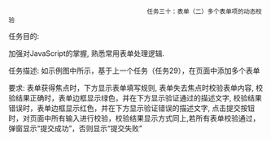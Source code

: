                                           任务三十：表单（二）多个表单项的动态校验
任务目的:

加强对JavaScript的掌握,
熟悉常用表单处理逻辑.

任务描述:
如示例图中所示，基于上一个任务（任务29），在页面中添加多个表单

要求:
表单获得焦点时，下方显示表单填写规则,
表单失去焦点时校验表单内容,
校验结果正确时，表单边框显示绿色，并在下方显示验证通过的描述文字,
校验结果错误时，表单边框显示红色，并在下方显示验证错误的描述文字,
点击提交按钮时，对页面中所有输入进行校验，校验结果显示方式同上,若所有表单校验通过，弹窗显示“提交成功”，否则显示“提交失败”
